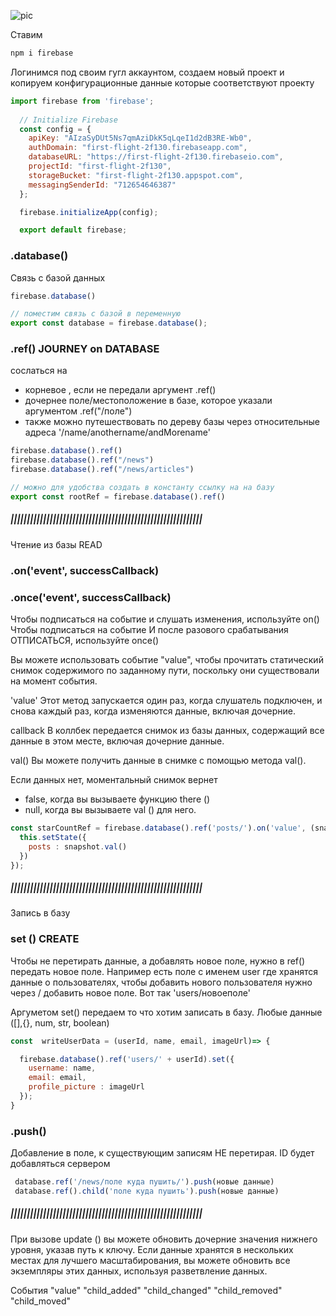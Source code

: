 ![pic](http://i.piccy.info/i9/31f128f24d43ee72ec6fbfe2c4d98f09/1553719913/17856/1309575/social.png)

Ставим

```jsx
npm i firebase
```

Логинимся под своим гугл аккаунтом, создаем новый проект и копируем конфигурационные данные которые соответствуют проекту
```jsx
import firebase from 'firebase'; 
 
  // Initialize Firebase
  const config = {
    apiKey: "AIzaSyDUt5Ns7qmAziDkK5qLqeI1d2dB3RE-Wb0",
    authDomain: "first-flight-2f130.firebaseapp.com",
    databaseURL: "https://first-flight-2f130.firebaseio.com",
    projectId: "first-flight-2f130",
    storageBucket: "first-flight-2f130.appspot.com",
    messagingSenderId: "712654646387"
  };

  firebase.initializeApp(config); 

  export default firebase;
```

### .database()
Связь с базой данных 
```jsx
firebase.database()

// поместим связь с базой в переменную 
export const database = firebase.database();  

```
### .ref()  JOURNEY on DATABASE
сослаться на 
- корневое , если не передали аргумент .ref()
- дочернее поле/местоположение в базе, которое указали аргументом .ref("/поле")
- также можно путешествовать по дереву базы через относительные адреса '/name/anothername/andMorename'
  
```jsx 
firebase.database().ref()
firebase.database().ref("/news") 
firebase.database().ref("/news/articles") 

// можно для удобства создать в константу ссылку на на базу
export const rootRef = firebase.database().ref()
```
##### |||||||||||||||||||||||||||||||||||||||||||||||||||||||||||

Чтение из базы READ

### .on('event', successCallback)  
### .once('event', successCallback)

Чтобы подписаться на событие и слушать изменения, используйте on() 
Чтобы подписаться на событие И после разового срабатывания ОТПИСАТЬСЯ, используйте once() 

Вы можете использовать событие "value", чтобы прочитать статический снимок содержимого по заданному пути, поскольку они существовали на момент события.

'value'
Этот метод запускается один раз, когда слушатель подключен, и снова каждый раз, когда изменяются данные, включая дочерние. 

callback
В коллбек передается снимок из базы данных, содержащий все данные в этом месте, включая дочерние данные.

val()
Вы можете получить данные в снимке с помощью метода val().

Если данных нет, моментальный снимок вернет 
- false, когда вы вызываете функцию there ()
- null, когда вы вызываете val () для него. 

 ```jsx
const starCountRef = firebase.database().ref('posts/').on('value', (snapshot)=>{
   this.setState({
     posts : snapshot.val()
   })
});
 ```
##### |||||||||||||||||||||||||||||||||||||||||||||||||||||||||||

Запись в базу 

### set ()  CREATE
Чтобы не перетирать данные, а добавлять новое поле, нужно в ref() передать новое поле.
Например есть поле с именем user где хранятся данные о пользователях, чтобы добавить нового пользователя нужно через / добавить новое поле. Вот так  'users/новоеполе'

Аргуметом set() передаем то что хотим записать в базу. Любые данные ([],{}, num, str, boolean)

```jsx
const  writeUserData = (userId, name, email, imageUrl)=> {

  firebase.database().ref('users/' + userId).set({
    username: name,
    email: email,
    profile_picture : imageUrl
  });
}
```
### .push()
Добавление в поле, к существующим записям НЕ перетирая.
ID будет добавляться сервером 

```jsx 
 database.ref('/news/поле куда пушить/').push(новые данные)
 database.ref().child('поле куда пушить').push(новые данные)
```

##### |||||||||||||||||||||||||||||||||||||||||||||||||||||||||||



При вызове update () вы можете обновить дочерние значения нижнего уровня, указав путь к ключу. Если данные хранятся в нескольких местах для лучшего масштабирования, вы можете обновить все экземпляры этих данных, используя разветвление данных.




События 
"value"
"child_added" 
"child_changed"
"child_removed"
"child_moved"
